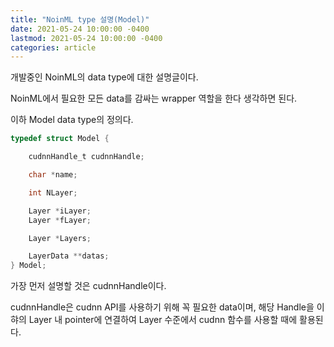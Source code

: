 ```yaml
---
title: "NoinML type 설명(Model)"
date: 2021-05-24 10:00:00 -0400
lastmod: 2021-05-24 10:00:00 -0400
categories: article
---
```

개발중인 NoinML의 data type에 대한 설명글이다.

NoinML에서 필요한 모든 data를 감싸는 wrapper 역할을 한다 생각하면 된다.

이하 Model data type의 정의다.

```c
typedef struct Model {

	cudnnHandle_t cudnnHandle;

	char *name;

	int NLayer;

	Layer *iLayer;
	Layer *fLayer;

	Layer *Layers;

	LayerData **datas;
} Model;
```

가장 먼저 설명할 것은 cudnnHandle이다.

cudnnHandle은 cudnn API를 사용하기 위해 꼭 필요한 data이며, 해당 Handle을 이햐의 Layer 내 pointer에 연결하여 Layer 수준에서 cudnn 함수를 사용할 때에 활용된다.


